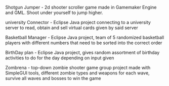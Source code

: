 Shotgun Jumper - 2d shooter scroller game made in Gamemaker Engine and GML. Shoot under yourself to jump higher.

university Connector - Eclipse Java project connecting to a university server to read, obtain and sell virtual cards given by said server

Basketball Manager - Eclipse Java project, team of 5 randomized basketball players with different numbers that need to be sorted into the correct order

BirthDay plan - Eclipse Java project, gives random assortment of birthday activities to do for the day depending on input given

Zombrena - top-down zombie shooter game group project made with SimpleGUI tools, different zombie types and weapons for each wave, survive all waves and bosses to win the game
